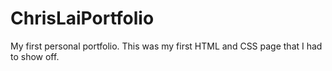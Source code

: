 ChrisLaiPortfolio
=================

My first personal portfolio. This was my first HTML and CSS page that I had to show off.
